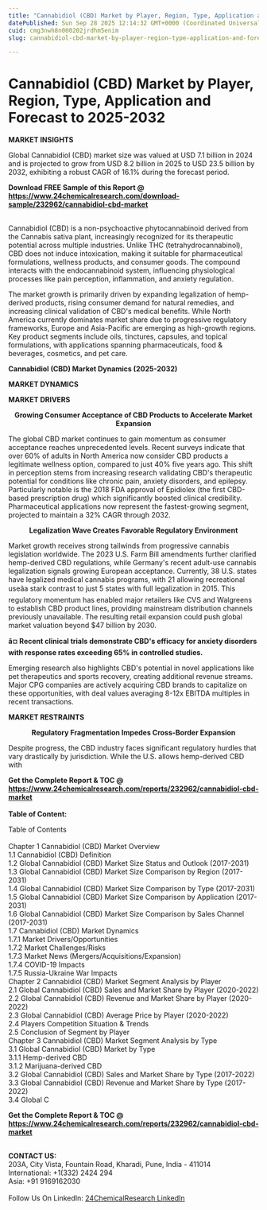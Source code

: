 ```yaml
---
title: "Cannabidiol (CBD) Market by Player, Region, Type, Application and  Forecast to 2025-2032"
datePublished: Sun Sep 28 2025 12:14:32 GMT+0000 (Coordinated Universal Time)
cuid: cmg3nwh8n000202jrdhm5enim
slug: cannabidiol-cbd-market-by-player-region-type-application-and-forecast-to-2025-2032

---
```


# Cannabidiol (CBD) Market by Player, Region, Type, Application and  Forecast to 2025-2032

<p><strong>MARKET INSIGHTS</strong></p><p>
</p><p>Global Cannabidiol (CBD) market size was valued at USD 7.1 billion in 2024 and is projected to grow from USD 8.2 billion in 2025 to USD 23.5 billion by 2032, exhibiting a robust CAGR of 16.1% during the forecast period.</p><div><b>Download FREE Sample of this Report @ 
            <a href="https://www.24chemicalresearch.com/download-sample/232962/cannabidiol-cbd-market">
            https://www.24chemicalresearch.com/download-sample/232962/cannabidiol-cbd-market</a></b></div><br><p>
</p><p>Cannabidiol (CBD) is a non-psychoactive phytocannabinoid derived from the Cannabis sativa plant, increasingly recognized for its therapeutic potential across multiple industries. Unlike THC (tetrahydrocannabinol), CBD does not induce intoxication, making it suitable for pharmaceutical formulations, wellness products, and consumer goods. The compound interacts with the endocannabinoid system, influencing physiological processes like pain perception, inflammation, and anxiety regulation.</p><p>
</p><p>The market growth is primarily driven by expanding legalization of hemp-derived products, rising consumer demand for natural remedies, and increasing clinical validation of CBD's medical benefits. While North America currently dominates market share due to progressive regulatory frameworks, Europe and Asia-Pacific are emerging as high-growth regions. Key product segments include oils, tinctures, capsules, and topical formulations, with applications spanning pharmaceuticals, food &amp; beverages, cosmetics, and pet care.</p><p>
<strong>Cannabidiol (CBD) Market Dynamics (2025-2032)</strong></p><p>
<strong>MARKET DYNAMICS</strong></p><p>
<strong>MARKET DRIVERS</strong></p><p>
</p><p style="text-align:center"><strong>Growing Consumer Acceptance of CBD Products to Accelerate Market Expansion</strong></p><p>
</p><p>The global CBD market continues to gain momentum as consumer acceptance reaches unprecedented levels. Recent surveys indicate that over 60% of adults in North America now consider CBD products a legitimate wellness option, compared to just 40% five years ago. This shift in perception stems from increasing research validating CBD's therapeutic potential for conditions like chronic pain, anxiety disorders, and epilepsy. Particularly notable is the 2018 FDA approval of Epidiolex (the first CBD-based prescription drug) which significantly boosted clinical credibility. Pharmaceutical applications now represent the fastest-growing segment, projected to maintain a 32% CAGR through 2032.</p><p>
</p><p style="text-align:center"><strong>Legalization Wave Creates Favorable Regulatory Environment</strong></p><p>
</p><p>Market growth receives strong tailwinds from progressive cannabis legislation worldwide. The 2023 U.S. Farm Bill amendments further clarified hemp-derived CBD regulations, while Germany's recent adult-use cannabis legalization signals growing European acceptance. Currently, 38 U.S. states have legalized medical cannabis programs, with 21 allowing recreational useâa stark contrast to just 5 states with full legalization in 2015. This regulatory momentum has enabled major retailers like CVS and Walgreens to establish CBD product lines, providing mainstream distribution channels previously unavailable. The resulting retail expansion could push global market valuation beyond $47 billion by 2030.</p><p>

</p><p><strong>â¤ Recent clinical trials demonstrate CBD's efficacy for anxiety disorders with response rates exceeding 65% in controlled studies.</strong></p><p>
</p><p>Emerging research also highlights CBD's potential in novel applications like pet therapeutics and sports recovery, creating additional revenue streams. Major CPG companies are actively acquiring CBD brands to capitalize on these opportunities, with deal values averaging 8-12x EBITDA multiples in recent transactions.</p><p>
<strong>MARKET RESTRAINTS</strong></p><p>
</p><p style="text-align:center"><strong>Regulatory Fragmentation Impedes Cross-Border Expansion</strong></p><p>
</p><p>Despite progress, the CBD industry faces significant regulatory hurdles that vary drastically by jurisdiction. While the U.S. allows hemp-derived CBD with </p>

<div><b>Get the Complete Report & TOC @ 
            <a href="https://www.24chemicalresearch.com/reports/232962/cannabidiol-cbd-market">
            https://www.24chemicalresearch.com/reports/232962/cannabidiol-cbd-market</a></b></div><br>
            <b>Table of Content:</b><p>Table of Contents<br />
<br />
Chapter 1 Cannabidiol (CBD) Market Overview<br />
    1.1 Cannabidiol (CBD) Definition<br />
    1.2 Global Cannabidiol (CBD) Market Size Status and Outlook (2017-2031)<br />
    1.3 Global Cannabidiol (CBD) Market Size Comparison by Region (2017-2031)<br />
    1.4 Global Cannabidiol (CBD) Market Size Comparison by Type (2017-2031)<br />
    1.5 Global Cannabidiol (CBD) Market Size Comparison by Application (2017-2031)<br />
    1.6 Global Cannabidiol (CBD) Market Size Comparison by Sales Channel (2017-2031)<br />
    1.7 Cannabidiol (CBD) Market Dynamics<br />
        1.7.1 Market Drivers/Opportunities<br />
        1.7.2 Market Challenges/Risks<br />
        1.7.3 Market News (Mergers/Acquisitions/Expansion)<br />
        1.7.4 COVID-19 Impacts<br />
        1.7.5 Russia-Ukraine War Impacts<br />
Chapter 2 Cannabidiol (CBD) Market Segment Analysis by Player<br />
    2.1 Global Cannabidiol (CBD) Sales and Market Share by Player (2020-2022)<br />
    2.2 Global Cannabidiol (CBD) Revenue and Market Share by Player (2020-2022)<br />
    2.3 Global Cannabidiol (CBD) Average Price by Player (2020-2022)<br />
    2.4 Players Competition Situation & Trends<br />
    2.5 Conclusion of Segment by Player<br />
Chapter 3 Cannabidiol (CBD) Market Segment Analysis by Type<br />
    3.1 Global Cannabidiol (CBD) Market by Type<br />
        3.1.1 Hemp-derived CBD<br />
        3.1.2 Marijuana-derived CBD<br />
    3.2 Global Cannabidiol (CBD) Sales and Market Share by Type (2017-2022)<br />
    3.3 Global Cannabidiol (CBD) Revenue and Market Share by Type (2017-2022)<br />
    3.4 Global C</p>

<div><b>Get the Complete Report & TOC @ 
            <a href="https://www.24chemicalresearch.com/reports/232962/cannabidiol-cbd-market">
            https://www.24chemicalresearch.com/reports/232962/cannabidiol-cbd-market</a></b></div><br>

<b>CONTACT US:</b><br>
            203A, City Vista, Fountain Road, Kharadi, Pune, India - 411014<br>
            International: +1(332) 2424 294<br>
            Asia: +91 9169162030 <br><br>
            Follow Us On LinkedIn: <a href="https://www.linkedin.com/company/24chemicalresearch/">24ChemicalResearch LinkedIn</a>